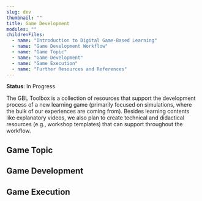 ```yaml
---
slug: dev
thumbnail: ""
title: Game Development
modules: ""
childrenFiles:
  - name: "Introduction to Digital Game-Based Learning"
  - name: "Game Development Workflow"
  - name: "Game Topic"
  - name: "Game Development"
  - name: "Game Execution"
  - name: "Further Resources and References"
---
```


**Status**: In Progress

The GBL Toolbox is a collection of resources that support the development process of a new learning game (primarily focused on simulations, where the bulk of our experiences are coming from). Besides learning contents like explanatory videos, we also plan to create technical and didactical resources (e.g., workshop templates) that can support throughout the workflow.

## Game Topic


## Game Development


## Game Execution
